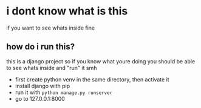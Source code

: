 <h1>i dont know what is this</h1>
if you want to see whats inside fine

<h2>how do i run this?</h2>
this is a django project so if you know what youre doing you should be able to see whats inside and "run" it smh

- first create python venv in the same directory, then activate it
- install django with pip
- run it with `python manage.py runserver`
- go to 127.0.0.1:8000